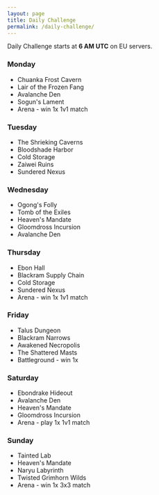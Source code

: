 ```yaml
---
layout: page
title: Daily Challenge
permalink: /daily-challenge/
---
```


Daily Challenge starts at **6 AM UTC** on EU servers.

### Monday
* Chuanka Frost Cavern
* Lair of the Frozen Fang
* Avalanche Den
* Sogun's Lament
* Arena - win 1x 1v1 match

### Tuesday
* The Shrieking Caverns
* Bloodshade Harbor
* Cold Storage
* Zaiwei Ruins
* Sundered Nexus

### Wednesday
* Ogong's Folly
* Tomb of the Exiles
* Heaven's Mandate
* Gloomdross Incursion
* Avalanche Den

### Thursday
* Ebon Hall
* Blackram Supply Chain
* Cold Storage
* Sundered Nexus
* Arena - win 1x 1v1 match

### Friday
* Talus Dungeon
* Blackram Narrows
* Awakened Necropolis
* The Shattered Masts
* Battleground - win 1x

### Saturday
* Ebondrake Hideout
* Avalanche Den
* Heaven's Mandate
* Gloomdross Incursion
* Arena - play 1x 1v1 match

### Sunday
* Tainted Lab
* Heaven's Mandate
* Naryu Labyrinth
* Twisted Grimhorn Wilds
* Arena - win 1x 3x3 match
